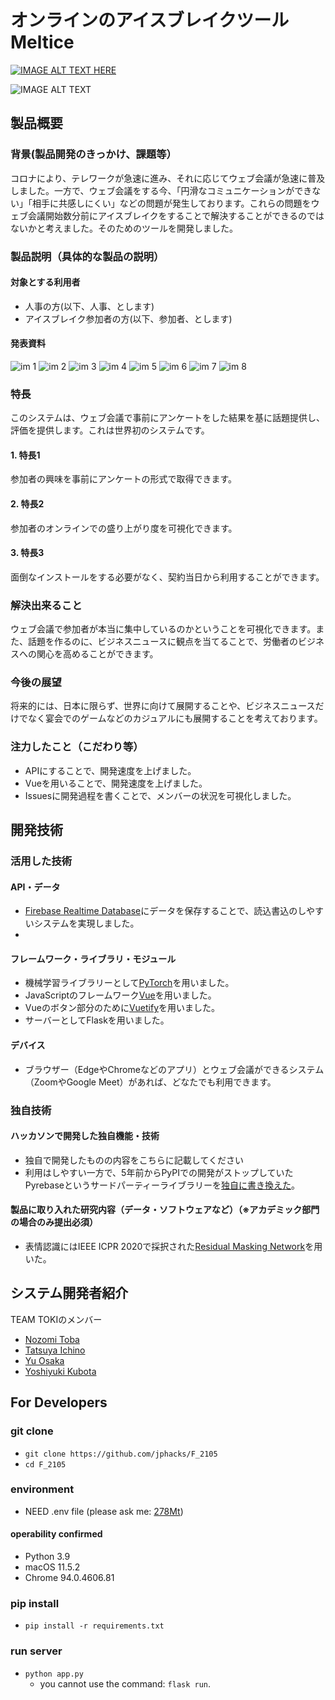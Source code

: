 # オンラインのアイスブレイクツールMeltice

[![IMAGE ALT TEXT HERE](https://jphacks.com/wp-content/uploads/2021/07/JPHACKS2021_ogp.jpg)](https://www.youtube.com/watch?v=LUPQFB4QyVo)

![IMAGE ALT TEXT](https://raw.githubusercontent.com/jphacks/F_2105/master/system/static/images/meltice-logo-dark.png)

## 製品概要
### 背景(製品開発のきっかけ、課題等）
コロナにより、テレワークが急速に進み、それに応じてウェブ会議が急速に普及しました。一方で、ウェブ会議をする今、「円滑なコミュニケーションができない」「相手に共感しにくい」などの問題が発生しております。これらの問題をウェブ会議開始数分前にアイスブレイクをすることで解決することができるのではないかと考えました。そのためのツールを開発しました。
### 製品説明（具体的な製品の説明）

#### 対象とする利用者
- 人事の方(以下、人事、とします)
- アイスブレイク参加者の方(以下、参加者、とします)

#### 発表資料
![im 1](https://raw.githubusercontent.com/jphacks/F_2105/master/expression-images/1.png)
![im 2](https://raw.githubusercontent.com/jphacks/F_2105/master/expression-images/2.png)
![im 3](https://raw.githubusercontent.com/jphacks/F_2105/master/expression-images/3.png)
![im 4](https://raw.githubusercontent.com/jphacks/F_2105/master/expression-images/4.png)
![im 5](https://raw.githubusercontent.com/jphacks/F_2105/master/expression-images/5.png)
![im 6](https://raw.githubusercontent.com/jphacks/F_2105/master/expression-images/6.png)
![im 7](https://raw.githubusercontent.com/jphacks/F_2105/master/expression-images/7.png)
![im 8](https://raw.githubusercontent.com/jphacks/F_2105/master/expression-images/8.png)

### 特長
このシステムは、ウェブ会議で事前にアンケートをした結果を基に話題提供し、評価を提供します。これは世界初のシステムです。
#### 1. 特長1
参加者の興味を事前にアンケートの形式で取得できます。
#### 2. 特長2
参加者のオンラインでの盛り上がり度を可視化できます。
#### 3. 特長3
面倒なインストールをする必要がなく、契約当日から利用することができます。

### 解決出来ること
ウェブ会議で参加者が本当に集中しているのかということを可視化できます。また、話題を作るのに、ビジネスニュースに観点を当てることで、労働者のビジネスへの関心を高めることができます。

### 今後の展望
将来的には、日本に限らず、世界に向けて展開することや、ビジネスニュースだけでなく宴会でのゲームなどのカジュアルにも展開することを考えております。

### 注力したこと（こだわり等）
- APIにすることで、開発速度を上げました。
- Vueを用いることで、開発速度を上げました。
- Issuesに開発過程を書くことで、メンバーの状況を可視化しました。

## 開発技術
### 活用した技術
#### API・データ
- [Firebase Realtime Database](https://firebase.google.com/docs/database)にデータを保存することで、読込書込のしやすいシステムを実現しました。
- 

#### フレームワーク・ライブラリ・モジュール
- 機械学習ライブラリーとして[PyTorch](https://pytorch.org/)を用いました。
- JavaScriptのフレームワーク[Vue](https://vuejs.org/)を用いました。
- Vueのボタン部分のために[Vuetify](https://vuetifyjs.com/)を用いました。
- サーバーとしてFlaskを用いました。

#### デバイス
- ブラウザー（EdgeやChromeなどのアプリ）とウェブ会議ができるシステム（ZoomやGoogle Meet）があれば、どなたでも利用できます。

### 独自技術
#### ハッカソンで開発した独自機能・技術
- 独自で開発したものの内容をこちらに記載してください
- 利用はしやすい一方で、5年前からPyPIでの開発がストップしていたPyrebaseというサードパーティーライブラリーを[独自に書き換えた](https://github.com/jphacks/F_2105/tree/master/system/pyrebase21)。

#### 製品に取り入れた研究内容（データ・ソフトウェアなど）（※アカデミック部門の場合のみ提出必須）
- 表情認識にはIEEE ICPR 2020で採択された[Residual Masking Network](https://ieeexplore.ieee.org/document/9411919)を用いた。

## システム開発者紹介
TEAM TOKIのメンバー
- [Nozomi Toba](https://withcation.com)
- [Tatsuya Ichino](https://github.com/roaris)
- [Yu Osaka](https://github.com/yud0uhu)
- [Yoshiyuki Kubota](https://yocchi0425.github.io/self-introduction/) 

## For Developers

### git clone
- `git clone https://github.com/jphacks/F_2105`
- `cd F_2105`

### environment
- NEED .env file (please ask me: [278Mt](https://github.com/278Mt))

#### operability confirmed
- Python 3.9
- macOS 11.5.2
- Chrome 94.0.4606.81

### pip install
- `pip install -r requirements.txt`

### run server
- `python app.py`
  - you cannot use the command: `flask run`.

